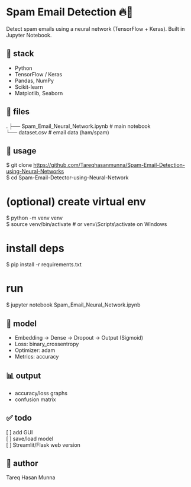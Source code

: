 # Spam Email Detection 🔥📧

Detect spam emails using a neural network (TensorFlow + Keras). Built in Jupyter Notebook.

## 🔧 stack

- Python
- TensorFlow / Keras
- Pandas, NumPy
- Scikit-learn
- Matplotlib, Seaborn

## 📁 files

.
├── Spam_Email_Neural_Network.ipynb   # main notebook  
└── dataset.csv                        # email data (ham/spam)

## 🚀 usage

$ git clone https://github.com/Tareqhasanmunna/Spam-Email-Detection-using-Neural-Networks  
$ cd Spam-Email-Detector-using-Neural-Network  

# (optional) create virtual env
$ python -m venv venv  
$ source venv/bin/activate  # or venv\Scripts\activate on Windows  

# install deps
$ pip install -r requirements.txt  

# run
$ jupyter notebook Spam_Email_Neural_Network.ipynb  

## 🧠 model

- Embedding → Dense → Dropout → Output (Sigmoid)
- Loss: binary_crossentropy
- Optimizer: adam
- Metrics: accuracy

## 📊 output

- accuracy/loss graphs  
- confusion matrix  

## ✅ todo

[ ] add GUI  
[ ] save/load model  
[ ] Streamlit/Flask web version  

## 👤 author
Tareq Hasan Munna
